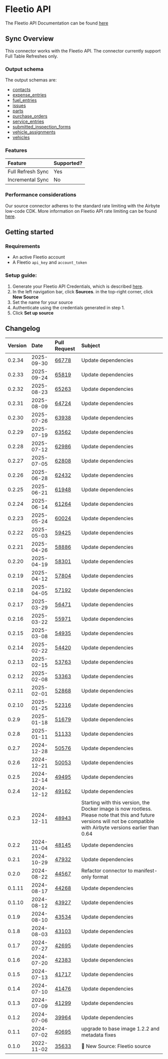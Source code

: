# Fleetio API

The Fleetio API Documentation can be found [here](https://developer.fleetio.com)

## Sync Overview

This connector works with the Fleetio API. The connector currently support Full Table Refreshes only.

### Output schema

The output schemas are:

- [contacts](https://developer.fleetio.com/docs/api/v-2-contacts-index)
- [expense_entries](https://developer.fleetio.com/docs/api/v-1-expense-entries-index)
- [fuel_entries](https://developer.fleetio.com/docs/api/v-1-fuel-entries-index)
- [issues](https://developer.fleetio.com/docs/api/v-2-issues-index)
- [parts](https://developer.fleetio.com/docs/api/v-1-parts-index)
- [purchase_orders](https://developer.fleetio.com/docs/api/v-1-purchase-orders-index)
- [service_entries](https://developer.fleetio.com/docs/api/v-2-service-entries-index)
- [submitted_inspection_forms](https://developer.fleetio.com/docs/api/v-1-submitted-inspection-forms-index)
- [vehicle_assignments](https://developer.fleetio.com/docs/api/v-1-vehicle-assignments-index)
- [vehicles](https://developer.fleetio.com/docs/api/v-1-vehicles-index)

### Features

| Feature           | Supported? |
|:------------------|:-----------|
| Full Refresh Sync | Yes        |
| Incremental Sync  | No         |

### Performance considerations

Our source connector adheres to the standard rate limiting with the Airbyte low-code CDK. More information on Fleetio API rate limiting can be found [here](https://developer.fleetio.com/docs/overview/rate-limiting).

## Getting started

### Requirements

- An active Fleetio account
- A Fleetio `api_key` and `account_token`

### Setup guide:

1. Generate your Fleetio API Credentials, which is described [here](https://developer.fleetio.com/docs/overview/quick-start).
2. In the left navigation bar, click **Sources**. in the top-right corner, click **New Source**
3. Set the name for your source
4. Authenticate using the credentials generated in step 1.
5. Click **Set up source**

## Changelog

| Version | Date       | Pull Request                                             | Subject                                         |
|:--------|:-----------|:---------------------------------------------------------|:------------------------------------------------|
| 0.2.34 | 2025-09-30 | [66778](https://github.com/airbytehq/airbyte/pull/66778) | Update dependencies |
| 0.2.33 | 2025-09-24 | [65819](https://github.com/airbytehq/airbyte/pull/65819) | Update dependencies |
| 0.2.32 | 2025-08-23 | [65263](https://github.com/airbytehq/airbyte/pull/65263) | Update dependencies |
| 0.2.31 | 2025-08-09 | [64724](https://github.com/airbytehq/airbyte/pull/64724) | Update dependencies |
| 0.2.30 | 2025-07-26 | [63938](https://github.com/airbytehq/airbyte/pull/63938) | Update dependencies |
| 0.2.29 | 2025-07-19 | [63562](https://github.com/airbytehq/airbyte/pull/63562) | Update dependencies |
| 0.2.28 | 2025-07-12 | [62986](https://github.com/airbytehq/airbyte/pull/62986) | Update dependencies |
| 0.2.27 | 2025-07-05 | [62808](https://github.com/airbytehq/airbyte/pull/62808) | Update dependencies |
| 0.2.26 | 2025-06-28 | [62432](https://github.com/airbytehq/airbyte/pull/62432) | Update dependencies |
| 0.2.25 | 2025-06-21 | [61948](https://github.com/airbytehq/airbyte/pull/61948) | Update dependencies |
| 0.2.24 | 2025-06-14 | [61264](https://github.com/airbytehq/airbyte/pull/61264) | Update dependencies |
| 0.2.23 | 2025-05-24 | [60024](https://github.com/airbytehq/airbyte/pull/60024) | Update dependencies |
| 0.2.22 | 2025-05-03 | [59425](https://github.com/airbytehq/airbyte/pull/59425) | Update dependencies |
| 0.2.21 | 2025-04-26 | [58886](https://github.com/airbytehq/airbyte/pull/58886) | Update dependencies |
| 0.2.20 | 2025-04-19 | [58301](https://github.com/airbytehq/airbyte/pull/58301) | Update dependencies |
| 0.2.19 | 2025-04-12 | [57804](https://github.com/airbytehq/airbyte/pull/57804) | Update dependencies |
| 0.2.18 | 2025-04-05 | [57192](https://github.com/airbytehq/airbyte/pull/57192) | Update dependencies |
| 0.2.17 | 2025-03-29 | [56471](https://github.com/airbytehq/airbyte/pull/56471) | Update dependencies |
| 0.2.16 | 2025-03-22 | [55971](https://github.com/airbytehq/airbyte/pull/55971) | Update dependencies |
| 0.2.15 | 2025-03-08 | [54935](https://github.com/airbytehq/airbyte/pull/54935) | Update dependencies |
| 0.2.14 | 2025-02-22 | [54420](https://github.com/airbytehq/airbyte/pull/54420) | Update dependencies |
| 0.2.13 | 2025-02-15 | [53763](https://github.com/airbytehq/airbyte/pull/53763) | Update dependencies |
| 0.2.12 | 2025-02-08 | [53363](https://github.com/airbytehq/airbyte/pull/53363) | Update dependencies |
| 0.2.11 | 2025-02-01 | [52868](https://github.com/airbytehq/airbyte/pull/52868) | Update dependencies |
| 0.2.10 | 2025-01-25 | [52316](https://github.com/airbytehq/airbyte/pull/52316) | Update dependencies |
| 0.2.9 | 2025-01-18 | [51679](https://github.com/airbytehq/airbyte/pull/51679) | Update dependencies |
| 0.2.8 | 2025-01-11 | [51133](https://github.com/airbytehq/airbyte/pull/51133) | Update dependencies |
| 0.2.7 | 2024-12-28 | [50576](https://github.com/airbytehq/airbyte/pull/50576) | Update dependencies |
| 0.2.6 | 2024-12-21 | [50053](https://github.com/airbytehq/airbyte/pull/50053) | Update dependencies |
| 0.2.5 | 2024-12-14 | [49495](https://github.com/airbytehq/airbyte/pull/49495) | Update dependencies |
| 0.2.4 | 2024-12-12 | [49162](https://github.com/airbytehq/airbyte/pull/49162) | Update dependencies |
| 0.2.3 | 2024-12-11 | [48943](https://github.com/airbytehq/airbyte/pull/48943) | Starting with this version, the Docker image is now rootless. Please note that this and future versions will not be compatible with Airbyte versions earlier than 0.64 |
| 0.2.2 | 2024-11-04 | [48145](https://github.com/airbytehq/airbyte/pull/48145) | Update dependencies |
| 0.2.1 | 2024-10-29 | [47932](https://github.com/airbytehq/airbyte/pull/47932) | Update dependencies |
| 0.2.0 | 2024-08-22 | [44567](https://github.com/airbytehq/airbyte/pull/44567) | Refactor connector to manifest-only format |
| 0.1.11 | 2024-08-17 | [44268](https://github.com/airbytehq/airbyte/pull/44268) | Update dependencies |
| 0.1.10 | 2024-08-12 | [43927](https://github.com/airbytehq/airbyte/pull/43927) | Update dependencies |
| 0.1.9 | 2024-08-10 | [43534](https://github.com/airbytehq/airbyte/pull/43534) | Update dependencies |
| 0.1.8 | 2024-08-03 | [43103](https://github.com/airbytehq/airbyte/pull/43103) | Update dependencies |
| 0.1.7 | 2024-07-27 | [42695](https://github.com/airbytehq/airbyte/pull/42695) | Update dependencies |
| 0.1.6 | 2024-07-20 | [42383](https://github.com/airbytehq/airbyte/pull/42383) | Update dependencies |
| 0.1.5 | 2024-07-13 | [41717](https://github.com/airbytehq/airbyte/pull/41717) | Update dependencies |
| 0.1.4 | 2024-07-10 | [41476](https://github.com/airbytehq/airbyte/pull/41476) | Update dependencies |
| 0.1.3 | 2024-07-09 | [41299](https://github.com/airbytehq/airbyte/pull/41299) | Update dependencies |
| 0.1.2 | 2024-07-06 | [39964](https://github.com/airbytehq/airbyte/pull/39964) | Update dependencies |
| 0.1.1   | 2024-07-02 | [40695](https://github.com/airbytehq/airbyte/pull/40695) | upgrade to base image 1.2.2 and metadata fixes
| 0.1.0   | 2022-11-02 | [35633](https://github.com/airbytehq/airbyte/pull/35633) | 🎉 New Source: Fleetio source
